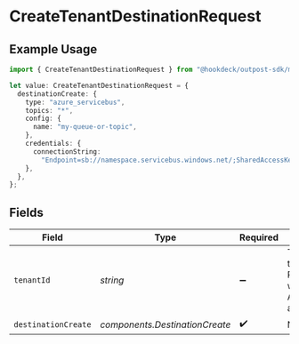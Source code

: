 # CreateTenantDestinationRequest

## Example Usage

```typescript
import { CreateTenantDestinationRequest } from "@hookdeck/outpost-sdk/models/operations";

let value: CreateTenantDestinationRequest = {
  destinationCreate: {
    type: "azure_servicebus",
    topics: "*",
    config: {
      name: "my-queue-or-topic",
    },
    credentials: {
      connectionString:
        "Endpoint=sb://namespace.servicebus.windows.net/;SharedAccessKeyName=RootManageSharedAccessKey;SharedAccessKey=abc123",
    },
  },
};
```

## Fields

| Field                                                                 | Type                                                                  | Required                                                              | Description                                                           |
| --------------------------------------------------------------------- | --------------------------------------------------------------------- | --------------------------------------------------------------------- | --------------------------------------------------------------------- |
| `tenantId`                                                            | *string*                                                              | :heavy_minus_sign:                                                    | The ID of the tenant. Required when using AdminApiKey authentication. |
| `destinationCreate`                                                   | *components.DestinationCreate*                                        | :heavy_check_mark:                                                    | N/A                                                                   |